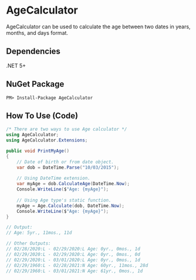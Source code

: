 # AgeCalculator
AgeCalculator can be used to calculate the age between two dates in years, months, and days format.

## Dependencies
.NET 5+

## NuGet Package
```
PM> Install-Package AgeCalculator
```

## How To Use (Code)
``` csharp
/* There are two ways to use Age calculator */
using AgeCalculator;
using AgeCalculator.Extensions;

public void PrintMyAge()
{
    // Date of birth or from date object.
    var dob = DateTime.Parse("10/03/2015");
    
    // Using DateTime extension.
    var myAge = dob.CalculateAge(DateTime.Now);
    Console.WriteLine($"Age: {myAge}");
    
    // Using Age type's static function.
    myAge = Age.Calculate(dob, DateTime.Now);
    Console.WriteLine($"Age: {myAge}");
}

// Output:
// Age: 5yr., 11mos., 11d

// Other Outputs:
// 02/28/2020:L - 02/29/2020:L Age: 0yr., 0mos., 1d
// 02/29/2020:L - 02/29/2020:L Age: 0yr., 0mos., 0d
// 02/29/2020:L - 03/01/2020:L Age: 0yr., 0mos., 1d
// 02/29/1960:L - 02/28/2021:N Age: 60yr., 11mos., 28d
// 02/29/1960:L - 03/01/2021:N Age: 61yr., 0mos., 1d
```
